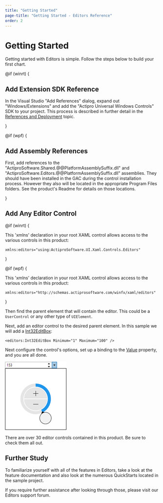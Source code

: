 ```yaml
---
title: "Getting Started"
page-title: "Getting Started - Editors Reference"
order: 2
---
```

# Getting Started

Getting started with Editors is simple. Follow the steps below to build your first chart.

@if (winrt) {

## Add Extension SDK Reference

In the Visual Studio "Add References" dialog, expand out "Windows/Extensions" and add the "Actipro Universal Windows Controls" SDK to your project.  This process is described in further detail in the [References and Deployment](../deployment.md) topic.

}

@if (wpf) {

## Add Assembly References

First, add references to the "ActiproSoftware.Shared.@@PlatformAssemblySuffix.dll" and "ActiproSoftware.Editors.@@PlatformAssemblySuffix.dll" assemblies.  They should have been installed in the GAC during the control installation process.  However they also will be located in the appropriate Program Files folders.  See the product's Readme for details on those locations.

}

## Add Any Editor Control

@if (winrt) {

This 'xmlns' declaration in your root XAML control allows access to the various controls in this product:

```xaml
xmlns:editors="using:ActiproSoftware.UI.Xaml.Controls.Editors"
```

}

@if (wpf) {

This 'xmlns' declaration in your root XAML control allows access to the various controls in this product:

```xaml
xmlns:editors="http://schemas.actiprosoftware.com/winfx/xaml/editors"
```

}

Then find the parent element that will contain the editor.  This could be a `UserControl` or any other type of `UIElement`.

Next, add an editor control to the desired parent element.  In this sample we will add a [Int32EditBox](xref:@ActiproUIRoot.Controls.Editors.Int32EditBox):

```xaml
<editors:Int32EditBox Minimum="1" Maximum="100" />
```

Next configure the control's options, set up a binding to the [Value](xref:@ActiproUIRoot.Controls.Editors.Primitives.PartEditBoxBase`1.Value) property, and you are all done.

![Screenshot](images/int32editbox-opened.png)

There are over 30 editor controls contained in this product.  Be sure to check them all out.

## Further Study

To familiarize yourself with all of the features in Editors, take a look at the feature documentation and also look at the numerous QuickStarts located in the sample project.

If you require further assistance after looking through those, please visit our Editors support forum.
